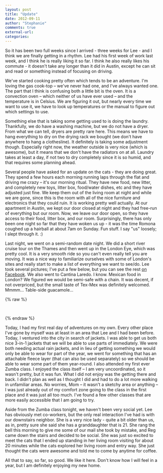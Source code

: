 ```yaml
---
layout: post
title: "Update"
date: 2012-09-11
author: "Stephanie"
comments: true
external-url: 
categories: 
---
```


So it has been two full weeks since I arrived - three weeks for Lee - and I think we are finally getting in a rhythm. Lee had his first week of work last week, and I think he is really liking it so far. I think he also really likes his commute - it doesn't take any longer than it did in Austin, except he can sit and read or something instead of focusing on driving. 

We've started cooking pretty often which tends to be an adventure. I'm loving the gas cook-top – we've never had one, and I've always wanted one. The part that I think is confusing both a little bit is the oven. It is a convection oven – which neither of us have ever used – and the temperature is in Celsius. We are figuring it out, but nearly every time we want to use it, we have to look up temperatures or the manual to figure out which settings to use.

Something else that is taking some getting used to is doing the laundry. Thankfully, we do have a washing machine, but we do not have a dryer. From what we can tell, dryers are pretty rare here. This means we have to hang everything to dry on the drying rack we bought (we don't have anywhere to hang a clothesline). It definitely is taking some adjustment though. Especially right now, the weather outside is very nice (which is awesome), but it means that we don't have the radiators on at all. Laundry takes at least a day, if not two to dry completely since it is so humid, and that requires some planning ahead.

Several people have asked for an update on the cats - they are doing great. They spend a few hours each morning running laps through the flat and driving me crazy – it's our morning ritual. They have new food, new litter, and completely new toys, litter box, food/water dishes, etc and they have adjusted just fine. We keep them out of the living room at night and while we are gone, since this is the room with all of the nice furniture and electronics that they could ruin. It is working pretty well actually. At our apartment in Austin, we kept our door closed at night and they had free-run of everything but our room. Now, we leave our door open, so they have access to their food, litter box, and our room. Surprisingly, there has only been one night so far that they have woken us up - it was the time Romona coughed up a hairball at about 7am on Sunday. Fun stuff. I say "us" loosely; I slept through it. :)

Last night, we went on a semi-random date night. We did a short river cruise tour on the Thames and then went up in the London Eye, which was pretty cool. It is a very smooth ride so you can't even really tell you are moving. It was a nice way to familiarize ourselves with some of London's sites and really start to make a list of everything we want to see/do. Lee took several pictures; I've put a few below, but you can see the rest [on Facebook][1]. We also went to Cantina Laredo. I know. Mexican food in London? We figured we would be semi-safe with a chain. It was decent, if not overpriced, but the small taste of Tex-Mex was definitely welcomed. Mmmm... Table-side guacamole...

[1]: https://www.facebook.com/media/set/?set=a.609766756897.2051628.152600033&type=1&l=f125e2e0f4

{% raw %}
<p class="fancybox-group">
    <a class="fancybox" rel="update-londoneye" href="/images/blog/2012-09-11-update/IMG_9467.JPG"><img src="/images/blog/2012-09-11-update/thumbnails/IMG_9467.JPG" alt=""/></a>
    <a class="fancybox" rel="update-londoneye" href="/images/blog/2012-09-11-update/IMG_9478.JPG"><img src="/images/blog/2012-09-11-update/thumbnails/IMG_9478.JPG" alt=""/></a>
    <a class="fancybox" rel="update-londoneye" href="/images/blog/2012-09-11-update/IMG_9584.JPG"><img src="/images/blog/2012-09-11-update/thumbnails/IMG_9584.JPG" alt=""/></a>
    <a class="fancybox" rel="update-londoneye" href="/images/blog/2012-09-11-update/IMG_9587.JPG"><img src="/images/blog/2012-09-11-update/thumbnails/IMG_9587.JPG" alt=""/></a>
</p>
{% endraw %}

Today, I had my first real day of adventures on my own. Every other place I've gone by myself was at least in an area that Lee and I had been before. Today, I ventured into the city in search of jackets. I was able to get us both nice 3-in-1 jackets that we will be able to use parts of immediately. We were both needing actual rain jackets, and in lieu of getting something we would only be able to wear for part of the year, we went for something that has an attachable fleece layer (that can also be used separately) so we should be able to wear some part of them year-round. I also attended my first ever Zumba class. I enjoyed the class itself – I am very uncoordinated, so it wasn't pretty, but it was fun. What I did not enjoy was the getting there and back. I didn't plan as well as I thought I did and had to do a lot more walking in unfamiliar areas. No worries, Mom – it wasn't a sketchy area or anything – I was just already out of my comfort zone going to the class in the first place and it was just all too much. I've found a few other classes that are more easily accessible that I am going to try.

Aside from the Zumba class tonight, we haven't been very social yet. Lee has obviously met co-workers, but the only real interaction I've had is with our downstairs neighbor. She is a very nice lady - quite a bit older than us, as in, pretty sure she said she has a granddaughter that is 21. She rang the bell this morning to give me some of our mail she took by mistake, and Reg came down the stairs and decided to be social. She was just so excited to meet the cats that I ended up standing in her living room visiting for about 20 minutes while the cats explored her living room and entry way. She just thought the cats were awesome and told me to come by anytime for coffee. 

All that to say, so far, so good. We like it here. Don't know how I will feel in a year, but I am definitely enjoying my new home.